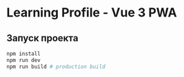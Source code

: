 # Learning Profile - Vue 3 PWA
## Запуск проекта
```bash
npm install
npm run dev
npm run build # production build
